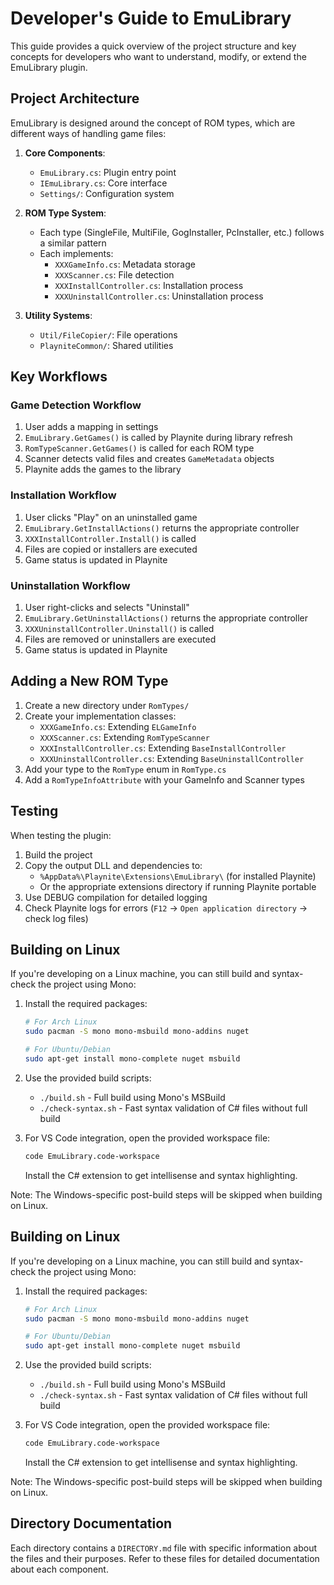 # Developer's Guide to EmuLibrary

This guide provides a quick overview of the project structure and key concepts for developers who want to understand, modify, or extend the EmuLibrary plugin.

## Project Architecture

EmuLibrary is designed around the concept of ROM types, which are different ways of handling game files:

1. **Core Components**:
   - `EmuLibrary.cs`: Plugin entry point
   - `IEmuLibrary.cs`: Core interface
   - `Settings/`: Configuration system

2. **ROM Type System**:
   - Each type (SingleFile, MultiFile, GogInstaller, PcInstaller, etc.) follows a similar pattern
   - Each implements:
     - `XXXGameInfo.cs`: Metadata storage
     - `XXXScanner.cs`: File detection
     - `XXXInstallController.cs`: Installation process
     - `XXXUninstallController.cs`: Uninstallation process

3. **Utility Systems**:
   - `Util/FileCopier/`: File operations
   - `PlayniteCommon/`: Shared utilities

## Key Workflows

### Game Detection Workflow

1. User adds a mapping in settings
2. `EmuLibrary.GetGames()` is called by Playnite during library refresh
3. `RomTypeScanner.GetGames()` is called for each ROM type
4. Scanner detects valid files and creates `GameMetadata` objects
5. Playnite adds the games to the library

### Installation Workflow

1. User clicks "Play" on an uninstalled game
2. `EmuLibrary.GetInstallActions()` returns the appropriate controller
3. `XXXInstallController.Install()` is called
4. Files are copied or installers are executed
5. Game status is updated in Playnite

### Uninstallation Workflow

1. User right-clicks and selects "Uninstall"
2. `EmuLibrary.GetUninstallActions()` returns the appropriate controller
3. `XXXUninstallController.Uninstall()` is called
4. Files are removed or uninstallers are executed
5. Game status is updated in Playnite

## Adding a New ROM Type

1. Create a new directory under `RomTypes/`
2. Create your implementation classes:
   - `XXXGameInfo.cs`: Extending `ELGameInfo`
   - `XXXScanner.cs`: Extending `RomTypeScanner`
   - `XXXInstallController.cs`: Extending `BaseInstallController`
   - `XXXUninstallController.cs`: Extending `BaseUninstallController`
3. Add your type to the `RomType` enum in `RomType.cs`
4. Add a `RomTypeInfoAttribute` with your GameInfo and Scanner types

## Testing

When testing the plugin:

1. Build the project
2. Copy the output DLL and dependencies to:
   - `%AppData%\Playnite\Extensions\EmuLibrary\` (for installed Playnite)
   - Or the appropriate extensions directory if running Playnite portable
3. Use DEBUG compilation for detailed logging
4. Check Playnite logs for errors (`F12` → `Open application directory` → check log files)

## Building on Linux

If you're developing on a Linux machine, you can still build and syntax-check the project using Mono:

1. Install the required packages:
   ```bash
   # For Arch Linux
   sudo pacman -S mono mono-msbuild mono-addins nuget
   
   # For Ubuntu/Debian
   sudo apt-get install mono-complete nuget msbuild
   ```

2. Use the provided build scripts:
   - `./build.sh` - Full build using Mono's MSBuild
   - `./check-syntax.sh` - Fast syntax validation of C# files without full build

3. For VS Code integration, open the provided workspace file:
   ```bash
   code EmuLibrary.code-workspace
   ```
   
   Install the C# extension to get intellisense and syntax highlighting.

Note: The Windows-specific post-build steps will be skipped when building on Linux.

## Building on Linux

If you're developing on a Linux machine, you can still build and syntax-check the project using Mono:

1. Install the required packages:
   ```bash
   # For Arch Linux
   sudo pacman -S mono mono-msbuild mono-addins nuget
   
   # For Ubuntu/Debian
   sudo apt-get install mono-complete nuget msbuild
   ```

2. Use the provided build scripts:
   - `./build.sh` - Full build using Mono's MSBuild
   - `./check-syntax.sh` - Fast syntax validation of C# files without full build

3. For VS Code integration, open the provided workspace file:
   ```bash
   code EmuLibrary.code-workspace
   ```
   
   Install the C# extension to get intellisense and syntax highlighting.

Note: The Windows-specific post-build steps will be skipped when building on Linux.

## Directory Documentation

Each directory contains a `DIRECTORY.md` file with specific information about the files and their purposes. Refer to these files for detailed documentation about each component.